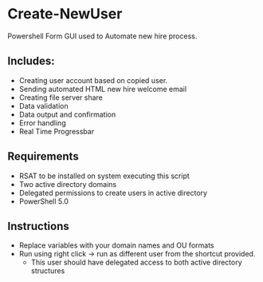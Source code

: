 Create-NewUser
========

Powershell Form GUI used to Automate new hire process. 

## Includes:
- Creating user account based on copied user.
- Sending automated HTML new hire welcome email
- Creating file server share
- Data validation
- Data output and confirmation
- Error handling
- Real Time Progressbar

## Requirements
- RSAT to be installed on system executing this script
- Two active directory domains 
- Delegated permissions to create users in active directory
- PowerShell 5.0

## Instructions
- Replace variables with your domain names and OU formats
- Run using right click -> run as different user from the shortcut provided.
  - This user should have delegated access to both active directory structures